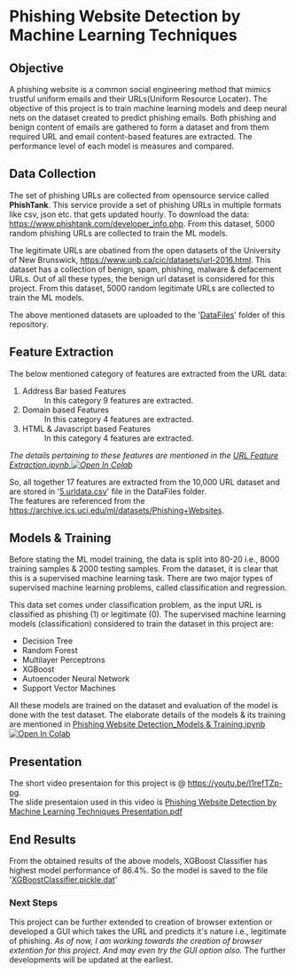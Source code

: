 # Phishing Website Detection by Machine Learning Techniques

## Objective
A phishing website is a common social engineering method that mimics trustful uniform emails and their URLs(Uniform Resource Locater). The objective of this project is to train machine learning models and deep neural nets on the dataset created to predict phishing emails. Both phishing and benign content of emails are gathered to form a dataset and from them required URL and email content-based features are extracted. The performance level of each model is measures and compared.

## Data Collection
The set of phishing URLs are collected from opensource service called **PhishTank**. This service provide a set of phishing URLs in multiple formats like csv, json etc. that gets updated hourly. To download the data: https://www.phishtank.com/developer_info.php. From this dataset, 5000 random phishing URLs are collected to train the ML models.

The legitimate URLs are obatined from the open datasets of the University of New Brunswick, https://www.unb.ca/cic/datasets/url-2016.html. This dataset has a collection of benign, spam, phishing, malware & defacement URLs. Out of all these types, the benign url dataset is considered for this project. From this dataset, 5000 random legitimate URLs are collected to train the ML models.

The above mentioned datasets are uploaded to the '[DataFiles](https://github.com/shreyagopal/Phishing-Website-Detection-by-Machine-Learning-Techniques/tree/master/DataFiles)' folder of this repository.

## Feature Extraction
The below mentioned category of features are extracted from the URL data:

1.   Address Bar based Features <br>
          &nbsp;&nbsp;&nbsp;&nbsp;&nbsp;&nbsp;&nbsp;&nbsp;&nbsp;&nbsp;In this category 9 features are extracted.
2.   Domain based Features<br>
          &nbsp;&nbsp;&nbsp;&nbsp;&nbsp;&nbsp;&nbsp;&nbsp;&nbsp;&nbsp;In this category 4 features are extracted.
3.   HTML & Javascript based Features<br>
          &nbsp;&nbsp;&nbsp;&nbsp;&nbsp;&nbsp;&nbsp;&nbsp;&nbsp;&nbsp;In this category 4 features are extracted.

*The details pertaining to these features are mentioned in the [URL Feature Extraction.ipynb.](https://github.com/shreyagopal/Phishing-Website-Detection-by-Machine-Learning-Techniques/blob/master/URL%20Feature%20Extraction.ipynb)[![Open In Colab](https://colab.research.google.com/assets/colab-badge.svg)](https://colab.research.google.com/github/shreyagopal/Phishing-Website-Detection-by-Machine-Learning-Techniques/blob/master/URL%20Feature%20Extraction.ipynb)*

So, all together 17 features are extracted from the 10,000 URL dataset and are stored in '[5.urldata.csv](https://github.com/shreyagopal/Phishing-Website-Detection-by-Machine-Learning-Techniques/blob/master/DataFiles/5.urldata.csv)' file in the DataFiles folder.<br>
The features are referenced from the https://archive.ics.uci.edu/ml/datasets/Phishing+Websites.

## Models & Training

Before stating the ML model training, the data is split into 80-20 i.e., 8000 training samples & 2000 testing samples. From the dataset, it is clear that this is a supervised machine learning task. There are two major types of supervised machine learning problems, called classification and regression.

This data set comes under classification problem, as the input URL is classified as phishing (1) or legitimate (0). The supervised machine learning models (classification) considered to train the dataset in this project are:

* Decision Tree
* Random Forest
* Multilayer Perceptrons
* XGBoost
* Autoencoder Neural Network
* Support Vector Machines

All these models are trained on the dataset and evaluation of the model is done with the test dataset. The elaborate details of the models & its training are mentioned in [Phishing Website Detection_Models & Training.ipynb](https://github.com/shreyagopal/Phishing-Website-Detection-by-Machine-Learning-Techniques/blob/master/Phishing%20Website%20Detection_Models%20%26%20Training.ipynb)[![Open In Colab](https://colab.research.google.com/assets/colab-badge.svg)](https://colab.research.google.com/github/shreyagopal/Phishing-Website-Detection-by-Machine-Learning-Techniques/blob/master/Phishing%20Website%20Detection_Models%20%26%20Training.ipynb)

## Presentation

The short video presentaion for this project is @ https://youtu.be/I1refTZp-pg. <br>
The slide presentaion used in this video is [Phishing Website Detection by Machine Learning Techniques Presentation.pdf](https://github.com/shreyagopal/Phishing-Website-Detection-by-Machine-Learning-Techniques/blob/master/Phishing%20Website%20Detection%20by%20Machine%20Learning%20Techniques%20Presentation.pdf)

## End Results
From the obtained results of the above models, XGBoost Classifier has highest model performance of 86.4%. So the model is saved to the file '[XGBoostClassifier.pickle.dat](https://github.com/shreyagopal/Phishing-Website-Detection-by-Machine-Learning-Techniques/blob/master/XGBoostClassifier.pickle.dat)'

### Next Steps

This project can be further extended to creation of browser extention or developed a GUI which takes the URL and predicts it's nature i.e., legitimate of phishing. *As of now, I am working towards the creation of browser extention for this project. And may even try the GUI option also.* The further developments will be updated at the earliest. 
